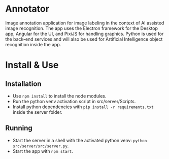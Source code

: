 # Annotator

Image annotation application for image labeling in the context of AI assisted image recognition.
The app uses the Electron framework for the Desktop app, Angular for the UI, and PixiJS for handling graphics. Python is used for the back-end services and will also be used for Artificial Intelligence object recognition inside the app.

# Install & Use
## Installation
* Use `npm install` to install the node modules.
* Run the python venv activation script in src/server/Scripts.
* Install python dependencies with `pip install -r requirements.txt` inside the server folder.
## Running
* Start the server in a shell with the activated python venv: `python src/server/src/server.py`.
* Start the app with `npm start`.
